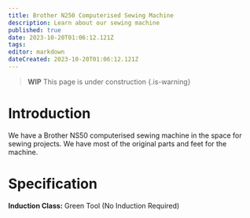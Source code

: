 ```yaml
---
title: Brother N250 Computerised Sewing Machine
description: Learn about our sewing machine
published: true
date: 2023-10-20T01:06:12.121Z
tags: 
editor: markdown
dateCreated: 2023-10-20T01:06:12.121Z
---
```


> **WIP** This page is under construction
{.is-warning}

# Introduction

We have a Brother NS50 computerised sewing machine in the space for sewing projects. We have most of the original parts and feet for the machine.

# Specification

**Induction Class:** Green Tool (No Induction Required)
